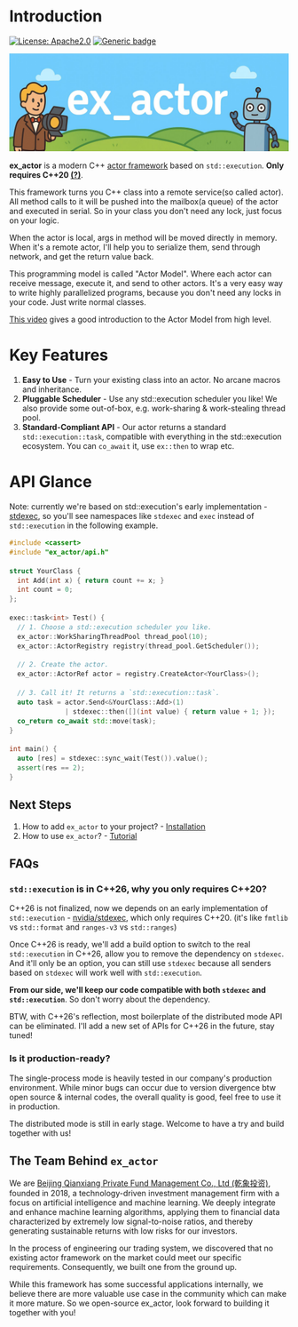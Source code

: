 # Introduction

[![License: Apache2.0](https://img.shields.io/badge/License-Apache2.0-blue.svg)](https://opensource.org/licenses/apache-2.0)
[![Generic badge](https://img.shields.io/badge/C++-20-blue.svg)](https://shields.io/)

![image](assets/ex_actor_banner.jpg)

**ex_actor** is a modern C++ [actor framework](https://en.wikipedia.org/wiki/Actor_model) based on `std::execution`. **Only requires C++20 [(?)](#faqs)**.

This framework turns you C++ class into a remote service(so called actor). All method calls to it will be pushed into the mailbox(a queue) of the actor and executed in serial. So in your class you don't need any lock, just focus on your logic.

When the actor is local, args in method will be moved directly in memory. When it's a remote actor, I'll help you to serialize them, send through network, and get the return value back.

This programming model is called "Actor Model". Where each actor can receive message, execute it, and send to other actors. It's a very easy way to write highly parallelized programs, because you don't need any locks in your code. Just write normal classes.

[This video](https://www.youtube.com/watch?v=ELwEdb_pD0k) gives a good introduction to the Actor Model from high level.

# Key Features

1. **Easy to Use** - Turn your existing class into an actor. No arcane macros and inheritance.
2. **Pluggable Scheduler** - Use any std::execution scheduler you like! We also provide some out-of-box, e.g. work-sharing & work-stealing thread pool.
3. **Standard-Compliant API** - Our actor returns a standard `std::execution::task`, compatible with everything in the std::execution ecosystem. You can `co_await` it, use `ex::then` to wrap etc.


# API Glance

Note: currently we're based on std::execution's early implementation - [stdexec](https://github.com/NVIDIA/stdexec),
so you'll see namespaces like `stdexec` and `exec` instead of `std::execution` in the following example.

<!-- doc test start -->
```cpp
#include <cassert>
#include "ex_actor/api.h"

struct YourClass {
  int Add(int x) { return count += x; }
  int count = 0;
};

exec::task<int> Test() {
  // 1. Choose a std::execution scheduler you like.
  ex_actor::WorkSharingThreadPool thread_pool(10);
  ex_actor::ActorRegistry registry(thread_pool.GetScheduler());

  // 2. Create the actor.
  ex_actor::ActorRef actor = registry.CreateActor<YourClass>();

  // 3. Call it! It returns a `std::execution::task`.
  auto task = actor.Send<&YourClass::Add>(1) 
              | stdexec::then([](int value) { return value + 1; });
  co_return co_await std::move(task);
}

int main() {
  auto [res] = stdexec::sync_wait(Test()).value();
  assert(res == 2);
}
```
<!-- doc test end -->

## Next Steps

1. How to add `ex_actor` to your project? - [Installation](installation.md)
2. How to use `ex_actor`? - [Tutorial](tutorial.md)

## FAQs

### `std::execution` is in C++26, why you only requires C++20?

C++26 is not finalized, now we depends on an early implementation of `std::execution` - [nvidia/stdexec](https://github.com/NVIDIA/stdexec), which only requires C++20. (it's like `fmtlib` vs `std::format` and `ranges-v3` vs `std::ranges`)

Once C++26 is ready, we'll add a build option to switch to the real `std::execution` in C++26, allow you to remove the dependency on `stdexec`. And it'll only be an option, you can still use `stdexec` because all senders based on `stdexec` will work well with `std::execution`.

**From our side, we'll keep our code compatible with both `stdexec` and `std::execution`**. So don't worry about the dependency.

BTW, with C++26's reflection, most boilerplate of the distributed mode API can be eliminated. I'll add a new set of APIs for C++26 in the future, stay tuned!

### Is it production-ready?

The single-process mode is heavily tested in our company's production environment. While minor bugs can occur due to version divergence btw open source & internal codes, the overall quality is good, feel free to use it in production.

The distributed mode is still in early stage. Welcome to have a try and build together with us!

## The Team Behind `ex_actor`

We are [Beijing Qianxiang Private Fund Management Co., Ltd (乾象投资)](https://www.qianxiang.cn/), founded in 2018, a technology-driven investment management firm with a focus on artificial intelligence and machine learning. We deeply integrate and enhance machine learning algorithms, applying them to financial data characterized by extremely low signal-to-noise ratios, and thereby generating sustainable returns with low risks for our investors.

In the process of engineering our trading system, we discovered that no existing actor framework on the market could meet our specific requirements. Consequently, we built one from the ground up.

While this framework has some successful applications internally, we believe there are more valuable use case in the community which can make it more mature. So we open-source ex_actor, look forward to building it together with you!
